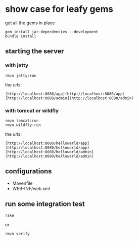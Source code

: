 # show case for leafy gems

get all the gems in place

	gem install jar-dependencies --development
    bundle install

## starting the server

### with jetty

    rmvn jetty:run

the urls:

    [http://localhost:8080/app](http://localhost:8080/app)
    [http://localhost:8080/admin](http://localhost:8080/admin)

### with tomcat or wildfly

	rmvn tomcat:run
	rmvn wildfly:run

the urls:

    [http://localhost:8080/hellowarld/app](http://localhost:8080/hellowarld/app)
    [http://localhost:8080/hellowarld/admin](http://localhost:8080/hellowarld/admin)

## configurations

* Mavenfile
* WEB-INF/web.xml

## run some integration test

    rake

or

    rmvn verify
